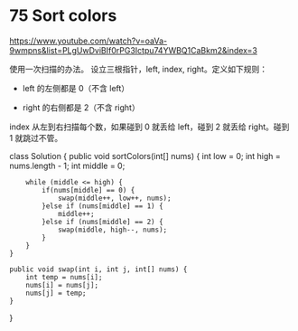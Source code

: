 # 75 Sort colors

https://www.youtube.com/watch?v=oaVa-9wmpns&list=PLgUwDviBIf0rPG3Ictpu74YWBQ1CaBkm2&index=3

使用一次扫描的办法。 设立三根指针，left, index, right。定义如下规则：

* left 的左侧都是 0（不含 left）

* right 的右侧都是 2（不含 right）

index 从左到右扫描每个数，如果碰到 0 就丢给 left，碰到 2 就丢给 right。碰到 1 就跳过不管。

class Solution {
    public void sortColors(int[] nums) {
        int low = 0;
        int high = nums.length - 1;
        int middle = 0;
        
        while (middle <= high) {
            if(nums[middle] == 0) {
                swap(middle++, low++, nums);
            }else if (nums[middle] == 1) {
                middle++;
            }else if (nums[middle] == 2) {
                swap(middle, high--, nums);
            }          
        }
    }
    
    public void swap(int i, int j, int[] nums) {
        int temp = nums[i];
        nums[i] = nums[j];
        nums[j] = temp;      
    }
}

